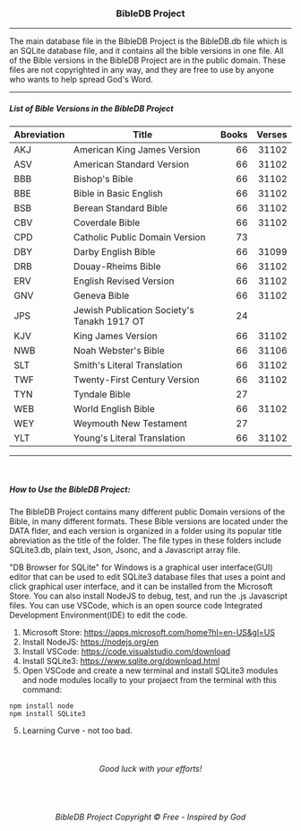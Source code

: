<h3 align="center">BibleDB Project</h3>

---

The main database file in the BibleDB Project is the BibleDB.db file which is an SQLite database file, and it contains all the bible versions in one file. All of the Bible versions in the BibleDB Project are in the public domain. These files are not copyrighted in any way, and they are free to use by anyone who wants to help spread God's Word.

---

##### List of Bible Versions in the BibleDB Project
|Abreviation| Title| Books| Verses|
| --- | --- | ---: | ---: |
|AKJ| American King James Version| 66| 31102|
|ASV| American Standard Version| 66| 31102|
|BBB| Bishop's Bible| 66| 31102|
|BBE| Bible in Basic English| 66| 31102|
|BSB| Berean Standard  Bible| 66| 31102|
|CBV| Coverdale Bible| 66| 31102|
|CPD| Catholic Public Domain Version| 73|
|DBY| Darby English Bible| 66| 31099|
|DRB| Douay-Rheims Bible| 66| 31102|
|ERV| English Revised Version| 66| 31102|
|GNV| Geneva Bible| 66| 31102|
|JPS| Jewish Publication Society's Tanakh 1917 OT| 24|
|KJV| King James Version| 66| 31102|
|NWB| Noah Webster's Bible| 66| 31106|
|SLT| Smith's Literal Translation| 66| 31102|
|TWF| Twenty-First Century Version| 66| 31102|
|TYN| Tyndale Bible| 27|
|WEB| World English Bible| 66| 31102|
|WEY| Weymouth New Testament| 27|
|YLT| Young's Literal Translation| 66| 31102|

---
<br>

##### How to Use the BibleDB Project:
The BibleDB Project contains many different public Domain versions of the Bible, in many different formats. These Bible versions are located under the DATA flder, and each version is organized in a folder using its popular title abreviation as the title of the folder. The file types in these folders include SQLite3.db, plain text, Json, Jsonc, and a Javascript array file.

"DB Browser for SQLite" for Windows is a graphical user interface(GUI) editor that can be used to edit SQLite3 database files that uses a point and click graphical user interface, and it can be installed from the Microsoft Store. You can also install NodeJS to debug, test, and run the .js Javascript files. You can use VSCode, which is an open source code Integrated Development Environment(IDE) to edit the code.

1. Microsoft Store:
https://apps.microsoft.com/home?hl=en-US&gl=US
2. Install NodeJS:
https://nodejs.org/en
3. Install VSCode:
https://code.visualstudio.com/download
4. Install SQLite3:
https://www.sqlite.org/download.html
5. Open VSCode and create a new terminal and install SQLite3 modules and node modules locally to your projaect from the terminal with this command:
```
npm install node
npm install SQLite3
```
5. Learning Curve - not too bad.
<br>
<h6 align="center">Good luck with your efforts!</h6>
<br>
<h6 align="center" title="God's Word Is Not For Sale">BibleDB Project Copyright © Free - Inspired by God</h3>
